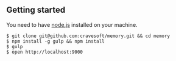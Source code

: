 ## Getting started

You need to have [node.js](http://nodejs.org/) installed on your machine.

  ```
  $ git clone git@github.com:cravesoft/memory.git && cd memory
  $ npm install -g gulp && npm install
  $ gulp
  $ open http://localhost:9000
  ```
